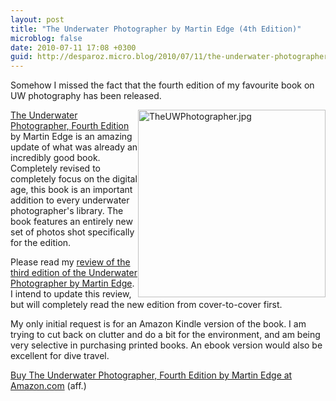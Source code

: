 ```yaml
---
layout: post
title: "The Underwater Photographer by Martin Edge (4th Edition)"
microblog: false
date: 2010-07-11 17:08 +0300
guid: http://desparoz.micro.blog/2010/07/11/the-underwater-photographer.html
---
```

<p>Somehow I missed the fact that the fourth edition of my favourite book on UW photography has been released.</p>
<p><a href="http://www.amazon.com/gp/product/0240521641?ie=UTF8&amp;tag=bluebeyond-20&amp;linkCode=as2&amp;camp=1789&amp;creative=390957&amp;creativeASIN=0240521641"><img style="float: right;" src="http://bluebeyond.com.au/divenews/wp-content/uploads/2010/07/TheUWPhotographer.jpg" border="0" alt="TheUWPhotographer.jpg" width="300" height="300" /></a></p>
<p><a href="http://www.amazon.com/gp/product/0240521641?ie=UTF8&amp;tag=bluebeyond-20&amp;linkCode=as2&amp;camp=1789&amp;creative=390957&amp;creativeASIN=0240521641">The Underwater Photographer, Fourth Edition</a><img style="border: none !important; margin: 0px !important;" src="http://www.assoc-amazon.com/e/ir?t=bluebeyond-20&amp;l=as2&amp;o=1&amp;a=0240521641" border="0" alt="" width="1" height="1" /> by Martin Edge is an amazing update of what was already an incredibly good book. Completely revised to completely focus on the digital age, this book is an important addition to every underwater photographer's library. The book features an entirely new set of photos shot specifically for the edition.</p>
<p>Please read my <a href="http://bluebeyond.com.au/book-review-the-underwater-photographer.html">review of the third edition of the Underwater Photographer by Martin Edge</a>. I intend to update this review, but will completely read the new edition from cover-to-cover first.</p>
<p>My only initial request is for an Amazon Kindle version of the book. I am trying to cut back on clutter and do a bit for the environment, and am being very selective in purchasing printed books. An ebook version would also be excellent for dive travel.</p>
<p><a href="http://www.amazon.com/gp/product/0240521641?ie=UTF8&amp;tag=bluebeyond-20&amp;linkCode=as2&amp;camp=1789&amp;creative=390957&amp;creativeASIN=0240521641">Buy The Underwater Photographer, Fourth Edition by Martin Edge at Amazon.com</a> (aff.)</p>
